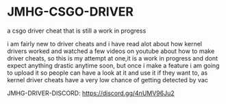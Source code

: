# JMHG-CSGO-DRIVER
a csgo driver cheat that is still a work in progress

i am fairly new to driver cheats and i have read alot about how kernel drivers worked and watched a few videos on youtube about how to make driver cheats, so this is my attempt at one,it is a work in progress and dont expect anything drastic anytime soon, but once i make a feature i am going to upload it so people can have a look at it and use it if they want to, as kernel driver cheats have a very low chance of getting detected by vac

JMHG-DRIVER-DISCORD: https://discord.gg/4nUMV96Ju2
